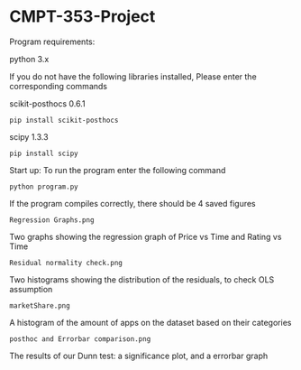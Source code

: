 # CMPT-353-Project
Program requirements:

python 3.x

If you do not have the following libraries installed, Please enter the corresponding commands

scikit-posthocs 0.6.1

	pip install scikit-posthocs

scipy 1.3.3

	pip install scipy

Start up:
To run the program enter the following command

	python program.py

If the program compiles correctly, there should be 4 saved figures

	Regression Graphs.png
Two graphs showing the regression graph of Price vs Time and Rating vs Time

	Residual normality check.png
Two histograms showing the distribution of the residuals, to check OLS assumption
	
	marketShare.png
A histogram of the amount of apps on the dataset based on their categories

	posthoc and Errorbar comparison.png
The results of our Dunn test: a significance plot, and a errorbar graph
